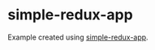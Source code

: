 # simple-redux-app
Example created using [simple-redux-app](https://github.com/Kornil/simple-redux-app).
